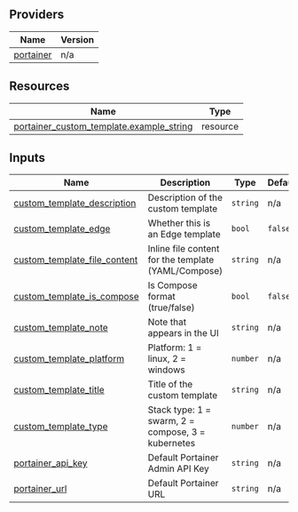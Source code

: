 <!-- BEGIN_TF_DOCS -->


## Providers

| Name | Version |
|------|---------|
| <a name="provider_portainer"></a> [portainer](#provider\_portainer) | n/a |

## Resources

| Name | Type |
|------|------|
| [portainer_custom_template.example_string](https://registry.terraform.io/providers/portainer/portainer/latest/docs/resources/custom_template) | resource |

## Inputs

| Name | Description | Type | Default | Required |
|------|-------------|------|---------|:--------:|
| <a name="input_custom_template_description"></a> [custom\_template\_description](#input\_custom\_template\_description) | Description of the custom template | `string` | n/a | yes |
| <a name="input_custom_template_edge"></a> [custom\_template\_edge](#input\_custom\_template\_edge) | Whether this is an Edge template | `bool` | `false` | no |
| <a name="input_custom_template_file_content"></a> [custom\_template\_file\_content](#input\_custom\_template\_file\_content) | Inline file content for the template (YAML/Compose) | `string` | n/a | yes |
| <a name="input_custom_template_is_compose"></a> [custom\_template\_is\_compose](#input\_custom\_template\_is\_compose) | Is Compose format (true/false) | `bool` | `false` | no |
| <a name="input_custom_template_note"></a> [custom\_template\_note](#input\_custom\_template\_note) | Note that appears in the UI | `string` | n/a | yes |
| <a name="input_custom_template_platform"></a> [custom\_template\_platform](#input\_custom\_template\_platform) | Platform: 1 = linux, 2 = windows | `number` | n/a | yes |
| <a name="input_custom_template_title"></a> [custom\_template\_title](#input\_custom\_template\_title) | Title of the custom template | `string` | n/a | yes |
| <a name="input_custom_template_type"></a> [custom\_template\_type](#input\_custom\_template\_type) | Stack type: 1 = swarm, 2 = compose, 3 = kubernetes | `number` | n/a | yes |
| <a name="input_portainer_api_key"></a> [portainer\_api\_key](#input\_portainer\_api\_key) | Default Portainer Admin API Key | `string` | n/a | yes |
| <a name="input_portainer_url"></a> [portainer\_url](#input\_portainer\_url) | Default Portainer URL | `string` | n/a | yes |
<!-- END_TF_DOCS -->